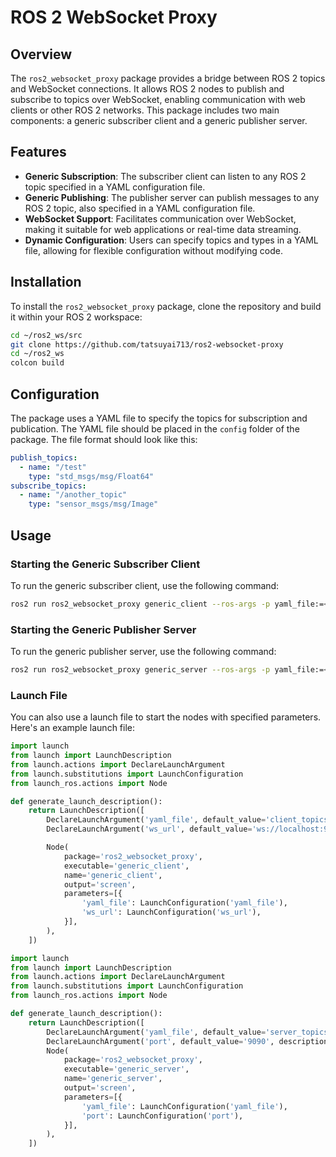 # ROS 2 WebSocket Proxy

## Overview

The `ros2_websocket_proxy` package provides a bridge between ROS 2 topics and WebSocket connections. It allows ROS 2 nodes to publish and subscribe to topics over WebSocket, enabling communication with web clients or other ROS 2 networks. This package includes two main components: a generic subscriber client and a generic publisher server.

## Features

- **Generic Subscription**: The subscriber client can listen to any ROS 2 topic specified in a YAML configuration file.
- **Generic Publishing**: The publisher server can publish messages to any ROS 2 topic, also specified in a YAML configuration file.
- **WebSocket Support**: Facilitates communication over WebSocket, making it suitable for web applications or real-time data streaming.
- **Dynamic Configuration**: Users can specify topics and types in a YAML file, allowing for flexible configuration without modifying code.

## Installation

To install the `ros2_websocket_proxy` package, clone the repository and build it within your ROS 2 workspace:

```bash
cd ~/ros2_ws/src
git clone https://github.com/tatsuyai713/ros2-websocket-proxy
cd ~/ros2_ws
colcon build
```

## Configuration

The package uses a YAML file to specify the topics for subscription and publication. The YAML file should be placed in the `config` folder of the package. The file format should look like this:

```yaml
publish_topics:
  - name: "/test"
    type: "std_msgs/msg/Float64"
subscribe_topics:
  - name: "/another_topic"
    type: "sensor_msgs/msg/Image"

```

## Usage

### Starting the Generic Subscriber Client

To run the generic subscriber client, use the following command:

```bash
ros2 run ros2_websocket_proxy generic_client --ros-args -p yaml_file:=<path_to_yaml_file> -p ws_url:=<websocket_url>
```

### Starting the Generic Publisher Server

To run the generic publisher server, use the following command:

```bash
ros2 run ros2_websocket_proxy generic_server --ros-args -p yaml_file:=<path_to_yaml_file>
```

### Launch File

You can also use a launch file to start the nodes with specified parameters. Here's an example launch file:

```python
import launch
from launch import LaunchDescription
from launch.actions import DeclareLaunchArgument
from launch.substitutions import LaunchConfiguration
from launch_ros.actions import Node

def generate_launch_description():
    return LaunchDescription([
        DeclareLaunchArgument('yaml_file', default_value='client_topics.yaml', description='Path to the YAML file'),
        DeclareLaunchArgument('ws_url', default_value='ws://localhost:9090', description='WebSocket server URL'),

        Node(
            package='ros2_websocket_proxy',
            executable='generic_client',
            name='generic_client',
            output='screen',
            parameters=[{
                'yaml_file': LaunchConfiguration('yaml_file'),
                'ws_url': LaunchConfiguration('ws_url'),
            }],
        ),
    ])
```

```python
import launch
from launch import LaunchDescription
from launch.actions import DeclareLaunchArgument
from launch.substitutions import LaunchConfiguration
from launch_ros.actions import Node

def generate_launch_description():
    return LaunchDescription([
        DeclareLaunchArgument('yaml_file', default_value='server_topics.yaml', description='Path to the YAML file'),
        DeclareLaunchArgument('port', default_value='9090', description='WebSocket server port'),
        Node(
            package='ros2_websocket_proxy',
            executable='generic_server',
            name='generic_server',
            output='screen',
            parameters=[{
                'yaml_file': LaunchConfiguration('yaml_file'),
                'port': LaunchConfiguration('port'),
            }],
        ),
    ])
```
